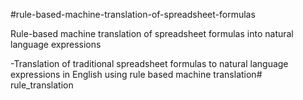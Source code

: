#rule-based-machine-translation-of-spreadsheet-formulas

Rule-based machine translation of spreadsheet formulas into natural language expressions

-Translation of traditional spreadsheet formulas to natural language expressions in English using rule based machine translation# rule_translation
